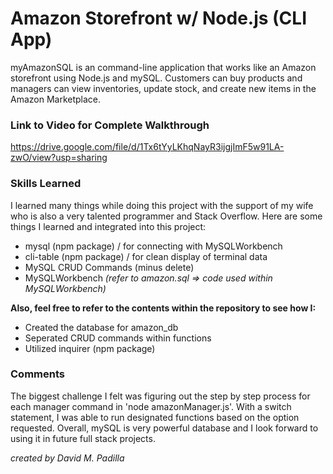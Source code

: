 # Amazon Storefront w/ Node.js (CLI App)

myAmazonSQL is an command-line application that works like an Amazon storefront using Node.js and mySQL. Customers can buy products and managers can view inventories, update stock, and create new items in the Amazon Marketplace.

### Link to Video for Complete Walkthrough

https://drive.google.com/file/d/1Tx6tYyLKhqNayR3ijgjImF5w91LA-zwO/view?usp=sharing

### Skills Learned

I learned many things while doing this project with the support of my wife
who is also a very talented programmer and Stack Overflow. Here are some things
I learned and integrated into this project:

- mysql (npm package) / for connecting with MySQLWorkbench
- cli-table (npm package) / for clean display of terminal data
- MySQL CRUD Commands (minus delete)
- MySQLWorkbench _(refer to amazon.sql => code used within MySQLWorkbench)_

**Also, feel free to refer to the contents within the repository to see how I:**

- Created the database for amazon_db
- Seperated CRUD commands within functions
- Utilized inquirer (npm package)

### Comments

The biggest challenge I felt was figuring out the step by step process for each manager command in 'node amazonManager.js'. With a switch statement, I was able to run designated functions based on the option requested. Overall, mySQL is very powerful database and I look forward to using it in future full stack projects.

_created by David M. Padilla_
